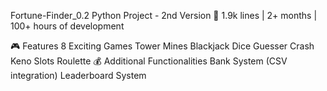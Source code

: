 Fortune-Finder_0.2
Python Project - 2nd Version
🚀 1.9k lines | 2+ months | 100+ hours of development

🎮 Features
8 Exciting Games
Tower
Mines
Blackjack
Dice Guesser
Crash
Keno
Slots
Roulette
💰 Additional Functionalities
Bank System (CSV integration)
Leaderboard System
